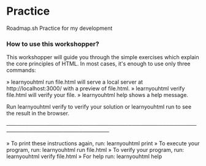 # Practice

Roadmap.sh Practice for my development

### How to use this workshopper?

  This workshopper will guide you through the simple exercises which explain
  the core principles of HTML. In most cases, it's enough to use only three
  commands:

   » learnyouhtml run file.html will serve a local server at
     http://localhost:3000/ with a preview of file.html.
   » learnyouhtml verify file.html will verify your file.
   » learnyouhtml help shows a help message.

 Run learnyouhtml verify to verify your solution or learnyouhtml run to see
  the result in the browser.

  ─────────────────────────────────────────────────────────────────────────────

   » To print these instructions again, run: learnyouhtml print
   » To execute your program, run: learnyouhtml run file.html
   » To verify your program, run: learnyouhtml verify file.html
   » For help run: learnyouhtml help
